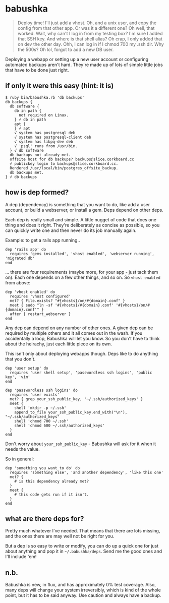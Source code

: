 babushka
===

> Deploy time! I'll just add a vhost. Oh, and a unix user, and copy the config from that other app. Or was it a different one? Oh well, that worked. Wait, why can't I log in from my testing box? I'm sure I added that SSH key. And where is that shell alias? Oh crap, I only added that on dev the other day. Ohh, I can log in if I chmod 700 my .ssh dir. Why the 500s? Oh lol, forgot to add a new DB user.

Deploying a webapp or setting up a new user account or configuring automated backups aren't hard. They're made up of lots of simple little jobs that have to be done just right.


if only it were this easy (hint: it is)
---

    $ ruby bin/babushka.rb 'db backups'
    db backups {
      db software {
        db in path {
          not required on Linux.
        } √ db in path
        apt {
        } √ apt
        √ system has postgresql deb
        √ system has postgresql-client deb
        √ system has libpq-dev deb
        √ 'psql' runs from /usr/bin.
      } √ db software
      db backups not already met.
      offsite host for db backups? backups@slice.corkboard.cc
      √ publickey login to backups@slice.corkboard.cc.
      Rendered /usr/local/bin/postgres_offsite_backup.
      db backups met.
    } √ db backups


how is dep formed?
---

A dep (dependency) is something that you want to do, like add a user account, or build a webserver, or install a gem. Deps depend on other deps.

Each dep is really small and simple. A little nugget of code that does one thing and does it right. They're deliberately as concise as possible, so you can quickly write one and then never do its job manually again.

Example: to get a rails app running..

    dep 'rails app' do
      requires 'gems installed', 'vhost enabled', 'webserver running', 'migrated db'
    end

... there are four requirements (maybe more, for your app - just tack them on). Each one depends on a few other things, and so on. So `vhost enabled` from above:

    dep 'vhost enabled' do
      requires 'vhost configured'
      met? { File.exists? "#{vhosts}/on/#{domain}.conf" }
      meet { sudo "ln -sf '#{vhosts}/#{domain}.conf' '#{vhosts}/on/#{domain}.conf'" }
      after { restart_webserver }
    end

Any dep can depend on any number of other ones. A given dep can be required by multiple others and it all comes out in the wash. If you accidentally a loop, Babushka will let you know. So you don't have to think about the heirachy, just each little piece on its own.

This isn't only about deploying webapps though. Deps like to do anything that you don't.

    dep 'user setup' do
      requires 'user shell setup', 'passwordless ssh logins', 'public key', 'vim'
    end

    dep 'passwordless ssh logins' do
      requires 'user exists'
      met? { grep your_ssh_public_key, '~/.ssh/authorized_keys' }
      meet {
        shell 'mkdir -p ~/.ssh'
        append_to_file your_ssh_public_key.end_with("\n"), "~/.ssh/authorized_keys"
        shell 'chmod 700 ~/.ssh'
        shell 'chmod 600 ~/.ssh/authorized_keys'
      }
    end

Don't worry about `your_ssh_public_key` - Babushka will ask for it when it needs the value.

So in general:

    dep 'something you want to do' do
      requires 'something else', 'and another dependency', 'like this one'
      met? {
        # is this dependency already met?
      }
      meet {
        # this code gets run if it isn't.
      }
    end


what are there deps for?
---

Pretty much whatever I've needed. That means that there are lots missing, and the ones there are may well not be right for you.

But a dep is so easy to write or modify, you can do up a quick one for just about anything and pop it in `~/.babushka/deps`. Send me the good ones and I'll include 'em!


n.b.
---

Babushka is new, in flux, and has approximately 0% test coverage. Also, many deps will change your system irreversibly, which is kind of the whole point, but it has to be said anyway. Use caution and always have a backup.
